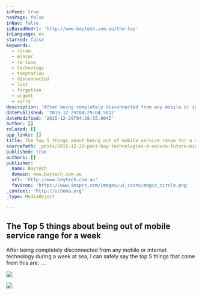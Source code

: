 ```yaml
---
inFeed: true
hasPage: false
inNav: false
isBasedOnUrl: 'http://www.baytech.com.au/the-top'
inLanguage: en
starred: false
keywords:
  - ciram
  - mincor
  - re-tune
  - technology
  - temptation
  - disconnected
  - lost
  - forgotten
  - urgent
  - sorry
description: 'After being completely disconnected from any mobile or internet technology during a week at sea, I can safely say the top 5 things that come from this are: ....'
datePublished: '2015-12-29T04:29:04.581Z'
dateModified: '2015-12-29T04:28:55.904Z'
author: []
related: []
app_links: []
title: The Top 5 things about being out of mobile service range for a week
sourcePath: _posts/2015-12-29-post-bay-technologies-a-secure-future-mincor-ciram.md
published: true
authors: []
publisher:
  name: Baytech
  domain: www.baytech.com.au
  url: 'http://www.baytech.com.au'
  favicon: 'https://www.imxprs.com/images/ui_icons/magic_circle.png'
_context: 'http://schema.org'
_type: MediaObject

---
```

<article style=""><h1>The Top 5 things about being out of mobile service range for a week</h1><p>After being completely disconnected from any mobile or internet technology during a week at sea, I can safely say the top 5 things that come from this are: ....</p><img src="https://s3-us-west-2.amazonaws.com/the-grid-img/p/18d7049cb24153c32594da6363f98766a275e2c2.jpg" /></article>

![](https://the-grid-user-content.s3-us-west-2.amazonaws.com/eae399bb-0509-40c3-897f-f6d82d1c6e47.png)